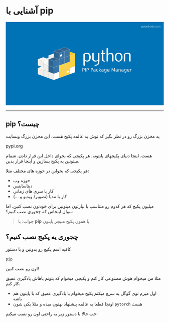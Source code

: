 # آشنایی با pip

<p align="center">
  <img alt="ّgit + github" src="images/pip.png"> 
</p>

---
## pip چیست؟

یه مخزن بزرگ رو در نظر بگیر که توش یه عالمه پکیج هست. این مخزن بزرگ وبسایت 

pypi.org

هست.
اینجا دنیای پکیجهای پایتونه. هر پکیجی که بخوای داخل این قرار دادن. شمام میتونین یه پکیج بسازین و اینجا قرار بدین.

هر پکیجی که بخواین در حوزه های مختلف مثلا:

- حوزه وب
- دیتاساینس
- کار با سری های زمانی
- کار با مدیا (تصویر/ ویدیو و ...)

میلیون پکیج که هر کدوم رو متناسب با نیازتون میتونین برای خودتون نصب 
کنین. اما سوال اینجاس که چجوری نصب کنیم؟
> جواب: با **pip** یا همون پکیج منیجر پایتون

## چجوری یه پکیج نصب کنیم؟
کافیه اسم پکیج رو بدونین و با دستور 

`pip`

اون رو نصب کنین!

مثلا من میخوام هوش مصنوعی کار کنم و پکیجی میخوام که بتونم باهاش یادگیری عمیق کار کنم. 

- اول میرم توی گوگل یه سرچ میکنم پکیج میخوام با یادگیری عمیق که با پایتون هم باشه
- اونجا قطعا یه عالمه پیشنهاد بهتون میده و مثلا یکی شون `pytorch` هست

خب حالا با دستور زیر به راحتی اون رو نصب میکنم:
